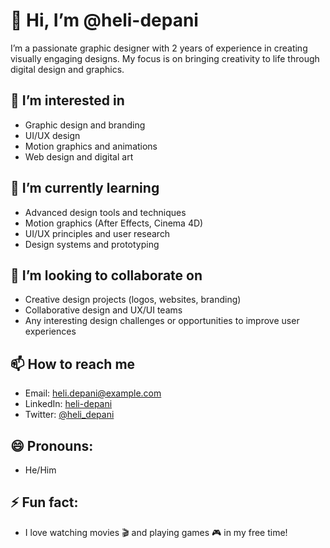 # 👋 Hi, I’m @heli-depani

I’m a passionate graphic designer with 2 years of experience in creating visually engaging designs. My focus is on bringing creativity to life through digital design and graphics.

## 👀 I’m interested in
- Graphic design and branding
- UI/UX design
- Motion graphics and animations
- Web design and digital art

## 🌱 I’m currently learning
- Advanced design tools and techniques
- Motion graphics (After Effects, Cinema 4D)
- UI/UX principles and user research
- Design systems and prototyping

## 💞️ I’m looking to collaborate on
- Creative design projects (logos, websites, branding)
- Collaborative design and UX/UI teams
- Any interesting design challenges or opportunities to improve user experiences

## 📫 How to reach me
- Email: heli.depani@example.com
- LinkedIn: [heli-depani](https://www.linkedin.com/in/heli-depani)
- Twitter: [@heli_depani](https://twitter.com/heli_depani)

## 😄 Pronouns: 
- He/Him

## ⚡ Fun fact: 
- I love watching movies 🎬 and playing games 🎮 in my free time!
